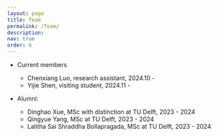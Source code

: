 ```yaml
---
layout: page
title: Team
permalink: /Team/
description: 
nav: true
order: 6
---
```


- Current members
    - Chenxiang Luo, research assistant, 2024.10 -
    - Yijie Shen, visiting student, 2024.11 -
    <!-- - Yukuan Ding, Ph.D. at TU Delft, 2023.10 -  -->

- Alumni:
    - Dinghao Xue, MSc with distinction at TU Delft, 2023 - 2024
    - Qingyue Yang, MSc at TU Delft, 2023 - 2024
    - Lalitha Sai Shraddha Bollapragada, MSc at TU Delft, 2023 - 2024